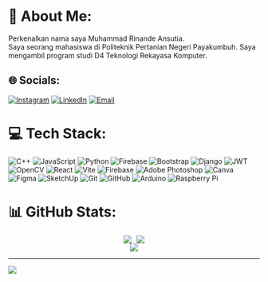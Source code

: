 # 💫 About Me:
Perkenalkan nama saya Muhammad Rinande Ansutia.<br>Saya seorang mahasiswa di Politeknik Pertanian Negeri Payakumbuh. Saya mengambil program studi D4 Teknologi Rekayasa Komputer.<br>


## 🌐 Socials:
[![Instagram](https://img.shields.io/badge/Instagram-%23E4405F.svg?logo=Instagram&logoColor=white)](https://instagram.com/rinande__) 
[![LinkedIn](https://img.shields.io/badge/LinkedIn-%230077B5.svg?logo=linkedin&logoColor=white)](https://linkedin.com/in/www.linkedin.com/in/muhammad-rinande-ansutia) 
[![Email](https://img.shields.io/badge/Gmail-%23E4405F.svg?Gmail&logoColor=white)](mailto:rinandeansutia1@gmail.com)

# 💻 Tech Stack:
<p>
        <img src="https://img.shields.io/badge/c++-%2300599C.svg?style=flat&logo=c%2B%2B&logoColor=white" alt="C++"/>
        <img src="https://img.shields.io/badge/javascript-%23323330.svg?style=flat&logo=javascript&logoColor=%23F7DF1E" alt="JavaScript"/>
        <img src="https://img.shields.io/badge/python-3670A0?style=flat&logo=python&logoColor=ffdd54" alt="Python"/>
        <img src="https://img.shields.io/badge/firebase-%23039BE5.svg?style=flat&logo=firebase" alt="Firebase"/>
        <img src="https://img.shields.io/badge/bootstrap-%238511FA.svg?style=flat&logo=bootstrap&logoColor=white" alt="Bootstrap"/>
        <img src="https://img.shields.io/badge/django-%23092E20.svg?style=flat&logo=django&logoColor=white" alt="Django"/>
        <img src="https://img.shields.io/badge/JWT-black?style=flat&logo=JSON%20web%20tokens" alt="JWT"/>
        <img src="https://img.shields.io/badge/opencv-%23white.svg?style=flat&logo=opencv&logoColor=white" alt="OpenCV"/>
        <img src="https://img.shields.io/badge/react-%2320232a.svg?style=flat&logo=react&logoColor=%2361DAFB" alt="React"/>
        <img src="https://img.shields.io/badge/vite-%23646CFF.svg?style=flat&logo=vite&logoColor=white" alt="Vite"/>
        <img src="https://img.shields.io/badge/firebase-a08021?style=flat&logo=firebase&logoColor=ffcd34" alt="Firebase"/>
        <img src="https://img.shields.io/badge/adobe%20photoshop-%2331A8FF.svg?style=flat&logo=adobe%20photoshop&logoColor=white" alt="Adobe Photoshop"/>
        <img src="https://img.shields.io/badge/Canva-%2300C4CC.svg?style=flat&logo=Canva&logoColor=white" alt="Canva"/>
        <img src="https://img.shields.io/badge/figma-%23F24E1E.svg?style=flat&logo=figma&logoColor=white" alt="Figma"/>
        <img src="https://img.shields.io/badge/SketchUp-005F9E?style=flat&logo=sketchup&logoColor=white" alt="SketchUp"/>
        <img src="https://img.shields.io/badge/git-%23F05033.svg?style=flat&logo=git&logoColor=white" alt="Git"/>
        <img src="https://img.shields.io/badge/github-%23121011.svg?style=flat&logo=github&logoColor=white" alt="GitHub"/>
        <img src="https://img.shields.io/badge/-Arduino-00979D?style=flat&logo=Arduino&logoColor=white" alt="Arduino"/>
        <img src="https://img.shields.io/badge/-Raspberry_Pi-C51A4A?style=flat&logo=Raspberry-Pi" alt="Raspberry Pi"/>
    </p>

# 📊 GitHub Stats:
<div align="center" style="display: flex; flex-direction: column; align-items: center;">
  <div style="display: flex; justify-content: center; align-items: center;">
    <img src="https://github-readme-stats.vercel.app/api?username=rinande15&theme=dracula&hide_border=true&include_all_commits=false&count_private=false" style="margin-right: 10px;" />
      <img src="https://github-readme-stats.vercel.app/api/top-langs/?username=rinande15&theme=dracula&hide_border=true&include_all_commits=false&count_private=false&layout=compact" />
  </div>
  <img src="https://github-readme-streak-stats.herokuapp.com/?user=rinande15&theme=aura_dark&hide_border=false"/>
</div>


---
[![](https://visitcount.itsvg.in/api?id=rinande15&icon=10&color=13)](https://visitcount.itsvg.in)

<!-- Proudly created with GPRM ( https://gprm.itsvg.in ) -->
